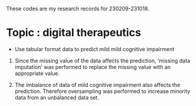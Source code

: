 These codes are my research records for 230209-231018.
# Topic : digital therapeutics
- Use tabular format data to predict mild mild cognitive impairment

1. Since the missing value of the data affects the prediction, 'missing data imputation' was performed to replace the missing value with an appropriate value.

2. The imbalance of data of mild cognitive impairment also affects the prediction. Therefore oversampling was performed to increase minority data from an unbalanced data set.
